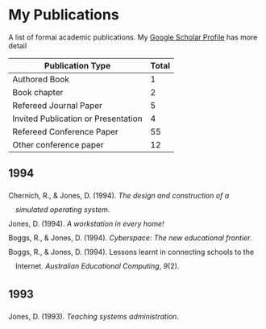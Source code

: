 # My Publications

A list of formal academic publications. My [Google Scholar Profile](http://scholar.google.com/citations?user=k8DkjXIqUl4J) has more detail

| Publication Type | Total |
| ---------------- | ----- |
| Authored Book | 1 |
| Book chapter | 2 |
| Refereed Journal Paper | 5 |
| Invited Publication or Presentation | 4 |
| Refereed Conference Paper | 55 |
| Other conference paper | 12 |

## 1994
<?xml version="1.0"?>
<div class="csl-bib-body" style="line-height: 2; padding-left: 1em; text-indent:-1em;">
  <div class="csl-entry">Chernich, R., &amp; Jones, D. (1994). <i>The design and construction of a simulated operating system</i>.</div>
</div>
<?xml version="1.0"?>
<div class="csl-bib-body" style="line-height: 2; padding-left: 1em; text-indent:-1em;">
  <div class="csl-entry">Jones, D. (1994). <i>A workstation in every home!</i></div>
</div>
<?xml version="1.0"?>
<div class="csl-bib-body" style="line-height: 2; padding-left: 1em; text-indent:-1em;">
  <div class="csl-entry">Boggs, R., &amp; Jones, D. (1994). <i>Cyberspace: The new educational frontier</i>.</div>
</div>
<?xml version="1.0"?>
<div class="csl-bib-body" style="line-height: 2; padding-left: 1em; text-indent:-1em;">
  <div class="csl-entry">Boggs, R., &amp; Jones, D. (1994). Lessons learnt in connecting schools to the Internet. <i>Australian Educational Computing</i>, <i>9</i>(2).</div>
</div>


## 1993
<?xml version="1.0"?>
<div class="csl-bib-body" style="line-height: 2; padding-left: 1em; text-indent:-1em;">
  <div class="csl-entry">Jones, D. (1993). <i>Teaching systems administration</i>.</div>
</div>
